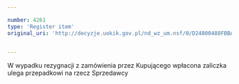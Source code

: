 ```yaml
---

number: 4261
type: 'Register item'
original_uri: 'http://decyzje.uokik.gov.pl/nd_wz_um.nsf/0/D24800488FBBAA7CC1257B1A002D28B4?OpenDocument'


---
```


W wypadku rezygnacji z zamówienia przez Kupującego wpłacona zaliczka ulega przepadkowi na rzecz Sprzedawcy
